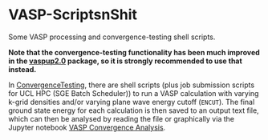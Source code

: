 # VASP-ScriptsnShit
Some VASP processing and convergence-testing shell scripts.

**Note that the convergence-testing functionality has been much improved in the [vaspup2.0](https://github.com/kavanase/vaspup2.0) package, so it is strongly recommended to use that instead.**

In [ConvergenceTesting](ConvergenceTesting), there are shell scripts (plus job submission scripts for UCL HPC (SGE Batch Scheduler)) to run a VASP calculation with varying k-grid densities and/or varying plane wave energy cutoff (`ENCUT`). 
The final ground state energy for each calculation is then saved to an output text file, which can then be analysed by reading the file or graphically via the Jupyter notebook [VASP Convergence Analysis](VASP%20Convergence%20Analysis.ipynb).
